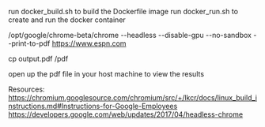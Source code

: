 run docker_build.sh to build the Dockerfile image
run docker_run.sh to create and run the docker container

/opt/google/chrome-beta/chrome --headless --disable-gpu --no-sandbox --print-to-pdf https://www.espn.com

cp output.pdf /pdf

open up the pdf file in your host machine to view the results

Resources:
https://chromium.googlesource.com/chromium/src/+/lkcr/docs/linux_build_instructions.md#Instructions-for-Google-Employees
https://developers.google.com/web/updates/2017/04/headless-chrome
